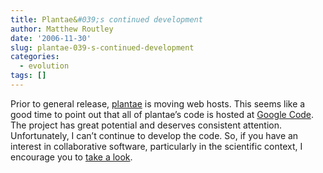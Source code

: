 ```yaml
---
title: Plantae&#039;s continued development
author: Matthew Routley
date: '2006-11-30'
slug: plantae-039-s-continued-development
categories:
  - evolution
tags: []
---
```


<p>Prior to general release, <a href="http://plantae.info">plantae</a> is moving web hosts. This seems like a good time to point out that all of plantae&#8217;s code is hosted at <a href="http://code.google.com/p/plantae/">Google Code</a>. The project has great potential and deserves consistent attention. Unfortunately, I can&#8217;t continue to develop the code. So, if you have an interest in collaborative software, particularly in the scientific context, I encourage you to <a href="http://code.google.com/p/plantae/">take a look</a>.</p>
